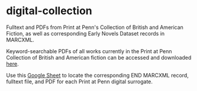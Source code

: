 # digital-collection
Fulltext and PDFs from Print at Penn's Collection of British and American Fiction, as well as corresponding Early Novels Dataset records in MARCXML.

Keyword-searchable PDFs of all works currently in the Print at Penn Collection of British and American fiction can be accessed and downloaded [here](<https://upenn.box.com/s/t9su0mz1qtv5qtm4s3hhfjjthvk485pg>).

Use this [Google Sheet](<https://docs.google.com/spreadsheets/d/1_jjRukUJSpJ3IKLzbkdyWdbfEE6ayzdYgD0KuEb5lBE/edit?usp=sharing>) to locate the corresponding END MARCXML record, fulltext file, and PDF for each Print at Penn digital surrogate.
